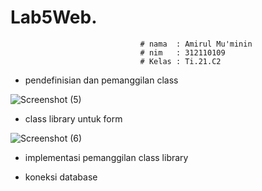 # Lab5Web.

                                 # nama  : Amirul Mu'minin  
                                 # nim   : 312110109
                                 # Kelas : Ti.21.C2



- pendefinisian  dan pemanggilan class

![Screenshot (5)](https://user-images.githubusercontent.com/116171779/231131715-2b9d523a-afd4-4fd7-9857-f85b252396d0.png)

- class library untuk form

![Screenshot (6)](https://user-images.githubusercontent.com/116171779/231137106-95910244-eec4-4ed8-b014-8e5a8638aeb2.png)


- implementasi pemanggilan class library


- koneksi database 
